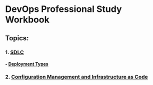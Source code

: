 # DevOps Professional Study Workbook

## Topics:
### 1. [SDLC](/SDLC.md)
  #### - [Deployment Types](/SDLC#Deployment-Types)
### 2. [Configuration Management and Infrastructure as Code](/ConfigInfrastructure.md)
